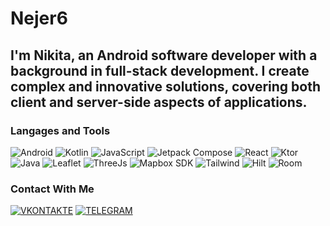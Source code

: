 # Nejer6

## I'm Nikita, an Android software developer with a background in full-stack development. I create complex and innovative solutions, covering both client and server-side aspects of applications.

### Langages and Tools
![Android](https://img.shields.io/badge/Android-black?style=for-the-badge&logo=android)
![Kotlin](https://img.shields.io/badge/Kotlin-black?style=for-the-badge&logo=kotlin)
![JavaScript](https://img.shields.io/badge/JavaScript-black?style=for-the-badge&logo=javascript)
![Jetpack Compose](https://img.shields.io/badge/jetpack%20compose-black?style=for-the-badge&logo=jetpack%20compose)
![React](https://img.shields.io/badge/react-black?style=for-the-badge&logo=react)
![Ktor](https://img.shields.io/badge/ktor-black?style=for-the-badge&logo=ktor)
![Java](https://img.shields.io/badge/java-black?style=for-the-badge&logo=java)
![Leaflet](https://img.shields.io/badge/leaflet-black?style=for-the-badge&logo=leaflet)
![ThreeJs](https://img.shields.io/badge/threejs-black?style=for-the-badge&logo=three.js)
![Mapbox SDK](https://img.shields.io/badge/Mapbox%20sdk-black?style=for-the-badge&logo=mapbox)
![Tailwind](https://img.shields.io/badge/tailwind-black?style=for-the-badge&logo=tailwindcss)
![Hilt](https://img.shields.io/badge/hilt-black?style=for-the-badge&logo=hilt)
![Room](https://img.shields.io/badge/room-black?style=for-the-badge&logo=room)

### Contact With Me
[![VKONTAKTE](https://img.shields.io/badge/VKONTAKTE-black?style=for-the-badge&logo=vk)](https://vk.com/id194371647)
[![TELEGRAM](https://img.shields.io/badge/TELEGRAM-black?style=for-the-badge&logo=telegram)](https://t.me/nejer6)

<!--
[![Anurag's GitHub stats](https://github-readme-stats.vercel.app/api?username=nejer6)](https://github.com/anuraghazra/github-readme-stats)
-->

<!--
**Nejer6/Nejer6** is a ✨ _special_ ✨ repository because its `README.md` (this file) appears on your GitHub profile.

Here are some ideas to get you started:

- 🔭 I’m currently working on ...
- 🌱 I’m currently learning ...
- 👯 I’m looking to collaborate on ...
- 🤔 I’m looking for help with ...
- 💬 Ask me about ...
- 📫 How to reach me: ...
- 😄 Pronouns: ...
- ⚡ Fun fact: ...
-->
